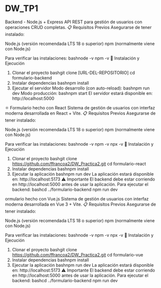 # DW_TP1
 Backend - Node.js + Express
API REST para gestión de usuarios con operaciones CRUD completas.
📋 Requisitos Previos
Asegurarse de tener instalado:

Node.js (versión recomendada LTS 18 o superior)
npm (normalmente viene con Node.js)

Para verificar las instalaciones:
bashnode -v
npm -v
🚀 Instalación y Ejecución
1. Clonar el proyecto
bashgit clone [URL-DEL-REPOSITORIO]
cd formulario-backend
2. Instalar dependencias
bashnpm install
3. Ejecutar el servidor
Modo desarrollo (con auto-reload):
bashnpm run dev
Modo producción:
bashnpm start
El servidor estará disponible en: http://localhost:5000

⚛️ Formulario hecho con React
Sistema de gestión de usuarios con interfaz moderna desarrollada en React + Vite.
📋 Requisitos Previos
Asegurarse de tener instalado:

Node.js (versión recomendada LTS 18 o superior)
npm (normalmente viene con Node.js)

Para verificar las instalaciones:
bashnode -v
npm -v
npx -v
🚀 Instalación y Ejecución
1. Clonar el proyecto
bashgit clone https://github.com/ffrancoa2/DW_Practica2.git
cd formulario-react
2. Instalar dependencias
bashnpm install
3. Ejecutar la aplicación
bashnpm run dev
La aplicación estará disponible en: http://localhost:5173
⚠️ Importante
El backend debe estar corriendo en http://localhost:5000 antes de usar la aplicación.
Para ejecutar el backend:
bashcd ../formulario-backend
npm run dev

ormulario hecho con Vue.js
Sistema de gestión de usuarios con interfaz moderna desarrollada en Vue 3 + Vite.
📋 Requisitos Previos
Asegurarse de tener instalado:

Node.js (versión recomendada LTS 18 o superior)
npm (normalmente viene con Node.js)

Para verificar las instalaciones:
bashnode -v
npm -v
npx -v
🚀 Instalación y Ejecución
1. Clonar el proyecto
bashgit clone https://github.com/ffrancoa2/DW_Practica2.git
cd formulario-vue
2. Instalar dependencias
bashnpm install
3. Ejecutar la aplicación
bashnpm run dev
La aplicación estará disponible en: http://localhost:5173
⚠️ Importante
El backend debe estar corriendo en http://localhost:5000 antes de usar la aplicación.
Para ejecutar el backend:
bashcd ../formulario-backend
npm run dev
